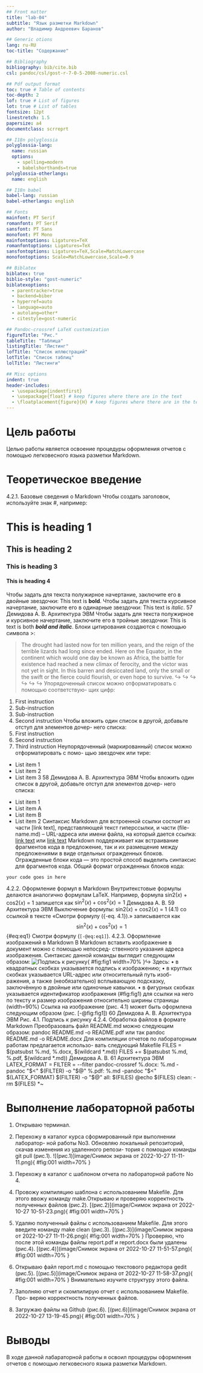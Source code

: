 ```yaml
---
## Front matter
title: "lab-04"
subtitle: "Язык разметки Markdown"
author: "Владимир Андреевич Баранов"

## Generic otions
lang: ru-RU
toc-title: "Содержание"

## Bibliography
bibliography: bib/cite.bib
csl: pandoc/csl/gost-r-7-0-5-2008-numeric.csl

## Pdf output format
toc: true # Table of contents
toc-depth: 2
lof: true # List of figures
lot: true # List of tables
fontsize: 12pt
linestretch: 1.5
papersize: a4
documentclass: scrreprt

## I18n polyglossia
polyglossia-lang:
  name: russian
  options:
	- spelling=modern
	- babelshorthands=true
polyglossia-otherlangs:
  name: english

## I18n babel
babel-lang: russian
babel-otherlangs: english

## Fonts
mainfont: PT Serif
romanfont: PT Serif
sansfont: PT Sans
monofont: PT Mono
mainfontoptions: Ligatures=TeX
romanfontoptions: Ligatures=TeX
sansfontoptions: Ligatures=TeX,Scale=MatchLowercase
monofontoptions: Scale=MatchLowercase,Scale=0.9

## Biblatex
biblatex: true
biblio-style: "gost-numeric"
biblatexoptions:
  - parentracker=true
  - backend=biber
  - hyperref=auto
  - language=auto
  - autolang=other*
  - citestyle=gost-numeric

## Pandoc-crossref LaTeX customization
figureTitle: "Рис."
tableTitle: "Таблица"
listingTitle: "Листинг"
lofTitle: "Список иллюстраций"
lotTitle: "Список таблиц"
lolTitle: "Листинги"

## Misc options
indent: true
header-includes:
  - \usepackage{indentfirst}
  - \usepackage{float} # keep figures where there are in the text
  - \floatplacement{figure}{H} # keep figures where there are in the text
---
```


# Цель работы
Целью работы является освоение процедуры оформления отчетов с помощью
легковесного языка разметки Markdown.

# Теоретическое введение
4.2.1. Базовые сведения о Markdown
Чтобы создать заголовок, используйте знак #, например:
# This is heading 1
## This is heading 2
### This is heading 3
#### This is heading 4
Чтобы задать для текста полужирное начертание, заключите его в двойные
звездочки:
This text is **bold**.
Чтобы задать для текста курсивное начертание, заключите его в одинарные
звездочки:
This text is *italic*.
57 Демидова А. В.
Архитектура ЭВМ
Чтобы задать для текста полужирное и курсивное начертание, заключите его
в тройные звездочки:
This is text is both ***bold and italic***.
Блоки цитирования создаются с помощью символа >:
> The drought had lasted now for ten million years, and the reign of
the terrible lizards had long since ended. Here on the Equator,
in the continent which would one day be known as Africa, the
battle for existence had reached a new climax of ferocity, and
the victor was not yet in sight. In this barren and desiccated
land, only the small or the swift or the fierce could flourish,
or even hope to survive.
↪
↪
↪
↪
↪
↪
Упорядоченный список можно отформатировать с помощью соответствую-
щих цифр:
1. First instruction
1. Sub-instruction
1. Sub-instruction
1. Second instruction
Чтобы вложить один список в другой, добавьте отступ для элементов дочер-
него списка:
1. First instruction
1. Second instruction
1. Third instruction
Неупорядоченный (маркированный) список можно отформатировать с помо-
щью звездочек или тире:
* List item 1
* List item 2
* List item 3
58 Демидова А. В.
Архитектура ЭВМ
Чтобы вложить один список в другой, добавьте отступ для элементов дочер-
него списка:
- List item 1
- List item A
- List item B
- List item 2
Синтаксис Markdown для встроенной ссылки состоит из части [link text],
представляющей текст гиперссылки, и части (file-name.md) – URL-адреса или
имени файла, на который дается ссылка:
[link text](file-name.md)
или
[link text](http://example.com/ "Необязательная подсказка")
Markdown поддерживает как встраивание фрагментов кода в предложение,
так и их размещение между предложениями в виде отдельных огражденных
блоков. Огражденные блоки кода — это простой способ выделить синтаксис для
фрагментов кода. Общий формат огражденных блоков кода:
``` language
your code goes in here
```
4.2.2. Оформление формул в Markdown
Внутритекстовые формулы делаются аналогично формулам LaTeX. Например,
формула sin2(𝑥) + cos2(𝑥) = 1 запишется как
$\sin^2 (x) + \cos^2 (x) = 1$
Демидова А. В. 59
Архитектура ЭВМ
Выключение формулы:
sin2(𝑥) + cos2(𝑥) = 1 (4.1)
со ссылкой в тексте «Смотри формулу ({-eq. 4.1}).» записывается как
$$
\sin^2 (x) + \cos^2 (x) = 1
$$ {#eq:eq1}
Смотри формулу (`[-@eq:eq1]`).
4.2.3. Оформление изображений в Markdown
В Markdown вставить изображение в документ можно с помощью непосред-
ственного указания адреса изображения. Синтаксис данной команды выглядит
следующим образом:
![Подпись к рисунку](/путь/к/изображению.jpg "Необязательная
подсказка"){ #fig:fig1 width=70% }↪
Здесь:
• в квадратных скобках указывается подпись к изображению;
• в круглых скобках указывается URL-адрес или относительный путь изоб-
ражения, а также (необязательно) всплывающую подсказку, заключённую
в двойные или одиночные кавычки.
• в фигурных скобках указывается идентификатор изображения (#fig:fig1)
для ссылки на него по тексту и размер изображения относительно ширины
страницы (width=90%)
Ссылка на изображение (рис. 4.1) может быть оформлена следующим образом
(рис. [-@fig:fig1])
60 Демидова А. В.
Архитектура ЭВМ
Рис. 4.1. Подпись к рисунку
4.2.4. Обработка файлов в формате Markdown
Преобразовать файл README.md можно следующим образом:
pandoc README.md -o README.pdf
или так
pandoc README.md -o README.docx
Для компиляции отчетов по лабораторным работам предлагается использо-
вать следующий Makefile
FILES = $(patsubst %.md, %.docx, $(wildcard *.md))
FILES += $(patsubst %.md, %.pdf, $(wildcard *.md))
Демидова А. В. 61
Архитектура ЭВМ
LATEX_FORMAT =
FILTER = --filter pandoc-crossref
%.docx: %.md
-pandoc "$<" $(FILTER) -o "$@"
%.pdf: %.md
-pandoc "$<" $(LATEX_FORMAT) $(FILTER) -o "$@"
all: $(FILES)
@echo $(FILES)
clean:
-rm $(FILES) *~

# Выполнение лабораторной работы
1. Открываю терминал.
2. Перехожу в каталог курса сформированный при выполнении лаборатор-
ной работы No3.
Обновляю локальный репозиторий, скачав изменения из удаленного репози-
тория с помощью команды git pull (рис.1).
![(рис.1)]image/Снимок экрана от 2022-10-27 11-11-11.png){ #fig:001 width=70% }
3. Перехожу в каталог с шаблоном отчета по лабораторной работе No 4.
4. Провожу компиляцию шаблона с использованием Makefile. Для этого
ввожу команду make.Открываю и проверяю корректность полученных файлов (рис.2).
[(рис.2)](image/Снимок экрана от 2022-10-27 10-51-23.png){ #fig:001 width=70% }
5. Удаляю полученный файлы с использованием Makefile. Для этого введите
команду make clean (рис.3).
[(рис.3)](image/Снимок экрана от 2022-10-27 11-11-26.png){ #fig:001 width=70% }
Проверяю, что после этой команды файлы report.pdf и report.docx были
удалены (рис.4).
[(рис.4)](image/Снимок экрана от 2022-10-27 11-51-57.png){ #fig:001 width=70% }

6. Открываю файл report.md c помощью текстового редактора gedit (рис.5).
[(рис.5)](image/Снимок экрана от 2022-10-27 11-58-37.png){ #fig:001 width=70% }
Внимательно изучите структуру этого файла.
7. Заполняю отчет и скомпилирую отчет с использованием Makefile. Про-
веряю корректность полученных файлов. 
8. Загружаю файлы на Github (рис.6).
[(рис.6)](image/Снимок экрана от 2022-10-27 13-19-45.png){ #fig:001 width=70% }

# Выводы
В ходе данной лабараторной работы я освоил процедуры оформления отчетов с помощью
легковесного языка разметки Markdown.
